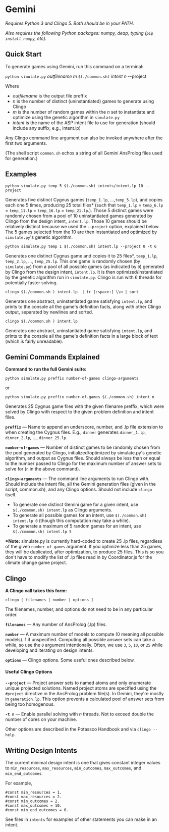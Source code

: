 # Gemini

_Requires Python 3 and Clingo 5. Both should be in your PATH._

_Also requires the following Python packages: numpy, deap, typing (`pip install numpy`, etc)._

## Quick Start

To generate games using Gemini, run this command on a terminal: 

`python simulate.py` _outfilename_ _m_ `$(./common.sh)` _intent_ _n_ --project

Where 
- _outfilename_ is the output file preffix
- _n_ is the number of distinct (uninstantiated) games to generate using Clingo
- _m_ is the number of random games within the _n_ set to instantiate and optimize using the genetic algorithm in `simulate.py`
- _intent_ is the name of the ASP intent file to use for generation (should include any suffix, e.g., intent.lp)

Any Clingo command line argument can also be invoked anywhere after the first two arguments. 

(The shell script `common.sh` echos a string of all Gemini AnsProlog files used for generation.)

## Examples

	python simulate.py temp 5 $(./common.sh) intents/intent.lp 10 --project
	
Generates five distinct Cygnus games (`temp_1.lp`, ...,`temp_5.lp`), and copies each one 5 times, producing 25 total files* (such that `temp_1.lp` = `temp_6.lp` = `temp_11.lp` = `temp_16.lp` = `temp_21.lp`.). Those 5 distinct games were randomly chosen from a pool of 10 uninstantiated games generated by Clingo from the design intent, `intent.lp`. Those 10 games should be relatively distinct because we used the `--project` option, explained below. The 5 games selected from the 10 are then instantiated and optimized by `simulate.py`'s genetic algorithm. 

	python simulate.py temp 1 $(./common.sh) intent.lp --project 0 -t 6

Generates one distinct Cygnus game and copies it to 25 files*, `temp_1.lp`, `temp_2.lp`, ..., `temp_25.lp`. This one game is randomly chosen (by `simulate.py`) from a pool of all possible games (as indicated by `0`) generated by Clingo from the design intent, `intent.lp`. It is then optimized/instantiated by the genetic algorithm run in `simulate.py`. Clingo is run with 6 threads for potentially faster solving. 

	clingo $(./common.sh ) intent.lp  | tr [:space:] \\n | sort
    
Generates one abstract, uninstantiated game satisfying `intent.lp`, and prints to the console all the game's definition facts, along with other Clingo output, separated by newlines and sorted. 

	clingo $(./common.sh ) intent.lp 
    
Generates one abstract, uninstantiated game satisfying `intent.lp`, and prints to the console all the game's definition facts in a large block of text (which is fairly unreadable). 
    

## Gemini Commands Explained

**Command to run the full Gemini suite:**

	python simulate.py preffix number-of-games clingo-arguments
or

    python simulate.py preffix number-of-games $(./common.sh) intent n
    
Generates 25 Cygnus game files with the given filename preffix, which were solved by Clingo with respect to the given problem definition and intent files. 

**`preffix`** — Name to append an underscore, number, and .lp file extension to when creating the Cygnus files. E.g., `dinner` generates `dinner_1.lp`, `dinner_2.lp`, ..., `dinner_25.lp`. 

**`number-of-games`** — Number of distinct games to be randomly chosen from the pool generated by Clingo, initialized/optimized by simulate.py's genetic algorithm, and output as Cygnus files. Should always be less than or equal to the number passed to Clingo for the maximum number of answer sets to solve for (`n` in the above command).

**`clingo-arguments`** — The command line arguments to run Clingo with. Should include the intent file, all the Gemini generation files (given in the script, common.sh), and any Clingo options. Should not include `clingo` itself.

- To generate one distinct Gemini game for a given intent, use `$(./common.sh) intent.lp` as Clingo arguments. 
- To generate all possible games for an intent, use `$(./common.sh) intent.lp 0` (though this computation may take a while).
- To generate a maximum of 5 random games for an intent, use `$(./common.sh) intent.lp 5`

**\*Note:** simulate.py is currently hard-coded to create 25 .lp files, regardless of the given `number-of-games` argument. If you optimize less than 25 games, they will be duplicated, after optimization, to produce 25 files. This is so you don't have to modify the list of .lp files read in by Coordinator.js for the climate change game project.


## Clingo

**A Clingo call takes this form:**

	clingo [ filenames | number | options ]

The filenames, number, and options do not need to be in any particular order. 

**`filenames`** — Any number of AnsProlog (.lp) files. 

**`number`** — A maximum number of models to compute (0 meaning all possible models). 1 if unspecified. Computing all possible answer sets can take a while, so use the `0` argument intentionally. Often, we use `3`, `5`, `10`, or `25` while developing and iterating on design intents. 

**`options`** — Clingo options. Some useful ones described below. 

#### Useful Clingo Options

**`--project`** — Project answer sets to named atoms and only enumerate unique projected solutions. Named project atoms are specified using the `#project` directive in the AnsProlog problem file(s). In Gemini, they're mostly in `generation.lp`. This option prevents a calculated pool of answer sets from being too homogenous. 

**`-t n`** — Enable parallel solving with _n_ threads. Not to exceed double the number of cores on your machine. 

Other options are described in the Potassco Handbook and via `clingo --help`.  

## Writing Design Intents

The current minimal design intent is one that gives constant integer values to `min_resources`, `max_resources`, `min_outcomes`, `max_outcomes`, and `min_end_outcomes`. 

For example,

```
#const min_resources = 1.
#const max_resources = 2.
#const min_outcomes = 2.
#const max_outcomes = 10.
#const min_end_outcomes = 0.
```

See files in `intents` for examples of other statements you can make in an intent. 
